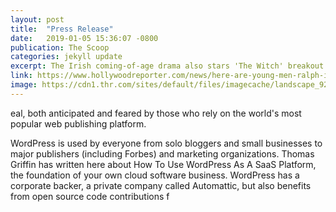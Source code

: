 ```yaml
---
layout: post
title:  "Press Release"
date:   2019-01-05 15:36:07 -0800
publication: The Scoop
categories: jekyll update
excerpt: The Irish coming-of-age drama also stars 'The Witch' breakout actress, Anya Taylor-Joy.
link: https://www.hollywoodreporter.com/news/here-are-young-men-ralph-ineson-susan-lynch-join-cast-1145987
image: https://cdn1.thr.com/sites/default/files/imagecache/landscape_928x523/2018/09/ralph_ineson_and_susan_lynch_-getty-split-h_2018.jpg
---
```




eal, both anticipated and feared by those who rely on the world's most popular web publishing platform.

WordPress is used by everyone from solo bloggers and small businesses to major publishers (including Forbes) and marketing organizations. Thomas Griffin has written here about How To Use WordPress As A SaaS Platform, the foundation of your own cloud software business. WordPress has a corporate backer, a private company called Automattic, but also benefits from open source code contributions f